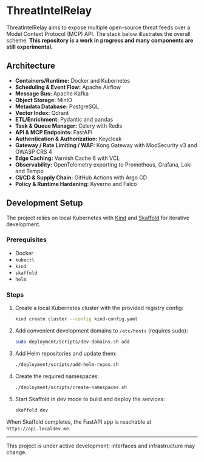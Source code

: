 # ThreatIntelRelay

ThreatIntelRelay aims to expose multiple open-source threat feeds over a Model Context Protocol (MCP) API. The stack below illustrates the overall scheme. **This repository is a work in progress and many components are still experimental.**

## Architecture

- **Containers/Runtime:** Docker and Kubernetes
- **Scheduling & Event Flow:** Apache Airflow
- **Message Bus:** Apache Kafka
- **Object Storage:** MinIO
- **Metadata Database:** PostgreSQL
- **Vector Index:** Qdrant
- **ETL/Enrichment:** Pydantic and pandas
- **Task & Queue Manager:** Celery with Redis
- **API & MCP Endpoints:** FastAPI
- **Authentication & Authorization:** Keycloak
- **Gateway / Rate Limiting / WAF:** Kong Gateway with ModSecurity v3 and OWASP CRS 4
- **Edge Caching:** Varnish Cache 6 with VCL
- **Observability:** OpenTelemetry exporting to Prometheus, Grafana, Loki and Tempo
- **CI/CD & Supply Chain:** GitHub Actions with Argo CD
- **Policy & Runtime Hardening:** Kyverno and Falco

## Development Setup

The project relies on local Kubernetes with [Kind](https://kind.sigs.k8s.io/) and [Skaffold](https://skaffold.dev/) for iterative development.

### Prerequisites

- Docker
- `kubectl`
- `kind`
- `skaffold`
- `helm`

### Steps

1. Create a local Kubernetes cluster with the provided registry config:
   ```bash
   kind create cluster --config kind-config.yaml
   ```
2. Add convenient development domains to `/etc/hosts` (requires sudo):
   ```bash
   sudo deployment/scripts/dev-domains.sh add
   ```
3. Add Helm repositories and update them:
   ```bash
   ./deployment/scripts/add-helm-repos.sh
   ```
4. Create the required namespaces:
   ```bash
   ./deployment/scripts/create-namespaces.sh
   ```
5. Start Skaffold in dev mode to build and deploy the services:
   ```bash
   skaffold dev
   ```

When Skaffold completes, the FastAPI app is reachable at `https://api.localdev.me`.

---
This project is under active development; interfaces and infrastructure may change.
